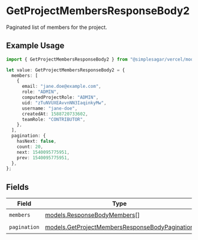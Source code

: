 # GetProjectMembersResponseBody2

Paginated list of members for the project.

## Example Usage

```typescript
import { GetProjectMembersResponseBody2 } from "@simplesagar/vercel/models/getprojectmembersop.js";

let value: GetProjectMembersResponseBody2 = {
  members: [
    {
      email: "jane.doe@example.com",
      role: "ADMIN",
      computedProjectRole: "ADMIN",
      uid: "zTuNVUXEAvvnNN3IaqinkyMw",
      username: "jane-doe",
      createdAt: 1588720733602,
      teamRole: "CONTRIBUTOR",
    },
  ],
  pagination: {
    hasNext: false,
    count: 20,
    next: 1540095775951,
    prev: 1540095775951,
  },
};
```

## Fields

| Field                                                                                                  | Type                                                                                                   | Required                                                                                               | Description                                                                                            |
| ------------------------------------------------------------------------------------------------------ | ------------------------------------------------------------------------------------------------------ | ------------------------------------------------------------------------------------------------------ | ------------------------------------------------------------------------------------------------------ |
| `members`                                                                                              | [models.ResponseBodyMembers](../models/responsebodymembers.md)[]                                       | :heavy_check_mark:                                                                                     | N/A                                                                                                    |
| `pagination`                                                                                           | [models.GetProjectMembersResponseBodyPagination](../models/getprojectmembersresponsebodypagination.md) | :heavy_check_mark:                                                                                     | N/A                                                                                                    |